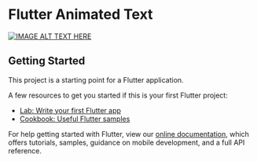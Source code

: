 # Flutter Animated Text

[![IMAGE ALT TEXT HERE](https://i.ytimg.com/vi/Eor5vSXImP8/maxresdefault.jpg)](https://www.youtube.com/watch?v=Eor5vSXImP8)

## Getting Started

This project is a starting point for a Flutter application.

A few resources to get you started if this is your first Flutter project:

- [Lab: Write your first Flutter app](https://flutter.dev/docs/get-started/codelab)
- [Cookbook: Useful Flutter samples](https://flutter.dev/docs/cookbook)

For help getting started with Flutter, view our
[online documentation](https://flutter.dev/docs), which offers tutorials,
samples, guidance on mobile development, and a full API reference.
